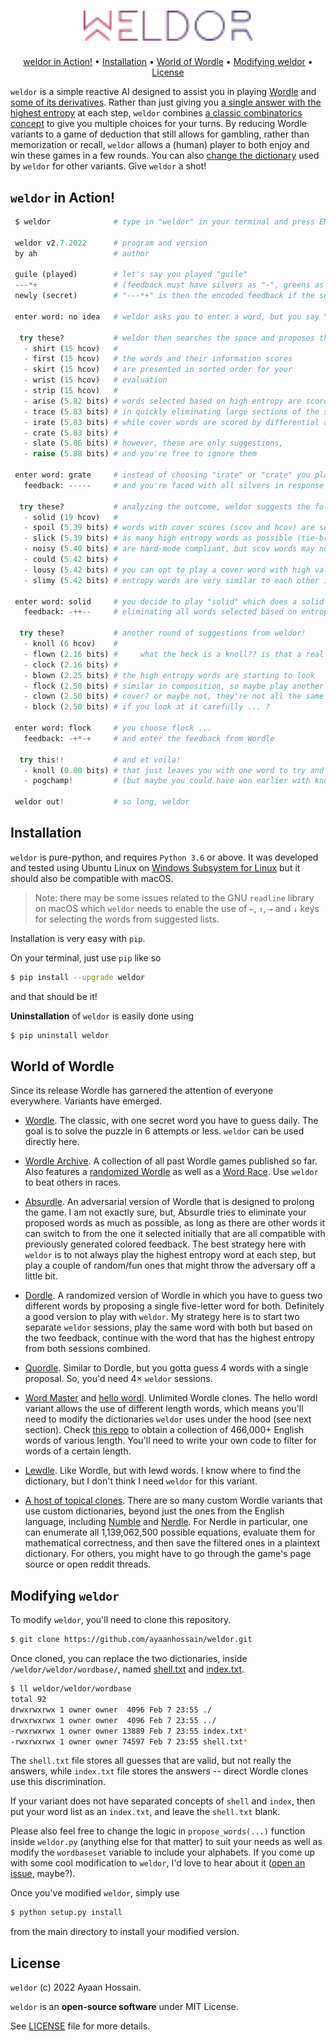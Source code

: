 <h1 align="center">
    <a href="https://github.com/ayaanhossain/weldor/">
        <img src="https://raw.githubusercontent.com/ayaanhossain/repfmt/main/weldor/img/logo.svg"  alt="weldor" width="270" class="center"/>
    </a>
</h1>

<p align="center">
  <a href="#weldor-in-Action">weldor in Action!</a> •
  <a href="#Installation">Installation</a> •
  <a href="#World-of-Wordle">World of Wordle</a> •
  <a href="#Modifying-weldor">Modifying weldor</a> •
  <a href="#License">License</a>
</p>


`weldor` is a simple reactive AI designed to assist you in playing [Wordle](https://www.powerlanguage.co.uk/wordle/) and [some of its derivatives](https://www.cnet.com/tech/gaming/wordle-spinoffs-other-word-games-to-try-if-you-cant-get-enough/). Rather than just giving you [a single answer with the highest entropy](https://www.nme.com/news/gaming-news/wordle-fan-uses-maths-to-find-the-statistically-best-word-to-try-first-3156632) at each step, `weldor` combines [a classic combinatorics concept](https://en.wikipedia.org/wiki/Set_cover_problem) to give you multiple choices for your turns. By reducing Wordle variants to a game of deduction that still allows for gambling, rather than memorization or recall, `weldor` allows a (human) player to both enjoy and win these games in a few rounds. You can also [change the dictionary](#Modifying-weldor) used by `weldor` for other variants. Give `weldor` a shot!


## `weldor` in Action!

```python
 $ weldor              # type in "weldor" in your terminal and press ENTER to start

 weldor v2.7.2022      # program and version
 by ah                 # author

 guile (played)        # let's say you played "guile"
 ---*+                 # (feedback must have silvers as "-", greens as "*" and yellows as "+")
 newly (secret)        # "---*+" is then the encoded feedback if the secret was "newly" (true?)

 enter word: no idea   # weldor asks you to enter a word, but you say "no idea"

  try these?           # weldor then searches the space and proposes the following words
   - shirt (15 hcov)   #
   - first (15 hcov)   # the words and their information scores
   - skirt (15 hcov)   # are presented in sorted order for your
   - wrist (15 hcov)   # evaluation
   - strip (15 hcov)   #
   - arise (5.82 bits) # words selected based on high entropy are scored in bits and help
   - trace (5.83 bits) # in quickly eliminating large sections of the search space,
   - irate (5.83 bits) # while cover words are scored by differential alphabet coverage
   - crate (5.83 bits) #
   - slate (5.86 bits) # however, these are only suggestions,
   - raise (5.88 bits) # and you're free to ignore them

 enter word: grate     # instead of choosing "irate" or "crate" you play "grate" (the defiance!)
   feedback: -----     # and you're faced with all silvers in response (lol)

  try these?           # analyzing the outcome, weldor suggests the following
   - solid (19 hcov)   #
   - spoil (5.39 bits) # words with cover scores (scov and hcov) are selected to eliminate
   - slick (5.39 bits) # as many high entropy words as possible (tie-breaker); hcov words
   - noisy (5.40 bits) # are hard-mode compliant, but scov words may not be so
   - could (5.42 bits) #
   - lousy (5.42 bits) # you can opt to play a cover word with high value when the high
   - slimy (5.42 bits) # entropy words are very similar to each other in composition

 enter word: solid     # you decide to play "solid" which does a solid job of differentially
   feedback: -++--     # eliminating all words selected based on entropy

  try these?           # another round of suggestions from weldor!
   - knoll (6 hcov)    #
   - flown (2.16 bits) #     what the heck is a knoll?? is that a real word?
   - clock (2.16 bits) #
   - blown (2.25 bits) # the high entropy words are starting to look
   - flock (2.50 bits) # similar in composition, so maybe play another
   - clown (2.50 bits) # cover? or maybe not, they're not all the same
   - block (2.50 bits) # if you look at it carefully ... ?

 enter word: flock     # you choose flock ...
   feedback: -+*-+     # and enter the feedback from Wordle

  try this!!           # and et voila!
   - knoll (0.00 bits) # that just leaves you with one word to try and win this
   - pogchamp!         # (but maybe you could have won earlier with knoll..)

 weldor out!           # so long, weldor
```

## Installation

`weldor` is pure-python, and requires `Python 3.6` or above. It was developed and tested using Ubuntu Linux on [Windows Subsystem for Linux](https://docs.microsoft.com/en-us/windows/wsl/about) but it should also be compatible with macOS.

> Note: there may be some issues related to the GNU `readline` library on macOS which `weldor` needs to enable the use of `←`, `↑`, `→` and `↓` keys for selecting the words from suggested lists.

Installation is very easy with `pip`.

On your terminal, just use `pip` like so
```bash
$ pip install --upgrade weldor
```
and that should be it!

**Uninstallation** of `weldor` is easily done using
```bash
$ pip uninstall weldor
```

## World of Wordle

Since its release Wordle has garnered the attention of everyone everywhere. Variants have emerged.

* [Wordle](https://www.nytimes.com/games/wordle/index.html). The classic, with one secret word you have to guess daily. The goal is to solve the puzzle in 6 attempts or less. `weldor` can be used directly here.

* [Wordle Archive](https://metzger.media/games/wordle-archive/). A collection of all past Wordle games published so far. Also features a [randomized Wordle](https://metzger.media/games/wordle-archive/?random=play) as well as a [Word Race](https://metzger.media/games/word-race). Use `weldor` to beat others in races.

* [Absurdle](https://qntm.org/files/absurdle/absurdle.html). An adversarial version of Wordle that is designed to prolong the game. I am not exactly sure, but, Absurdle tries to eliminate your proposed words as much as possible, as long as there are other words it can switch to from the one it selected initially that are all compatible with previously generated colored feedback. The best strategy here with `weldor` is to not always play the highest entropy word at each step, but play a couple of random/fun ones that might throw the adversary off a little bit.

* [Dordle](https://zaratustra.itch.io/dordle). A randomized version of Wordle in which you have to guess two different words by proposing a single five-letter word for both. Definitely a good version to play with `weldor`. My strategy here is to start two separate `weldor` sessions, play the same word with both but based on the two feedback, continue with the word that has the highest entropy from both sessions combined.

* [Quordle](https://www.quordle.com/). Similar to Dordle, but you gotta guess 4 words with a single proposal. So, you'd need 4× `weldor` sessions.

* [Word Master](https://octokatherine.github.io/word-master/) and [hello wordl](https://hellowordl.net/). Unlimited Wordle clones. The hello wordl variant allows the use of different length words, which means you'll need to modify the dictionaries `weldor` uses under the hood (see next section). Check [this repo](https://github.com/dwyl/english-words) to obtain a collection of 466,000+ English words of various length. You'll need to write your own code to filter for words of a certain length.

* [Lewdle](https://www.lewdlegame.com/). Like Wordle, but with lewd words. I know where to find the dictionary, but I don't think I need `weldor` for this variant.

* [A host of topical clones](https://github.com/cwackerfuss/react-wordle). There are so many custom Wordle variants that use custom dictionaries, beyond just the ones from the English language, including [Numble](https://rbrignall.github.io/numble/) and [Nerdle](https://nerdlegame.com/). For Nerdle in particular, one can enumerate all 1,139,062,500 possible equations, evaluate them for mathematical correctness, and then save the filtered ones in a plaintext dictionary. For others, you might have to go through the game's page source or open reddit threads.


## Modifying `weldor`

To modify `weldor`, you'll need to clone this repository.
```bash
$ git clone https://github.com/ayaanhossain/weldor.git
```

Once cloned, you can replace the two dictionaries, inside `/weldor/weldor/wordbase/`, named [shell.txt](https://github.com/ayaanhossain/weldor/blob/main/weldor/wordbase/shell.txt) and [index.txt](https://github.com/ayaanhossain/weldor/blob/main/weldor/wordbase/index.txt).
```bash
$ ll weldor/weldor/wordbase
total 92
drwxrwxrwx 1 owner owner  4096 Feb 7 23:55 ./
drwxrwxrwx 1 owner owner  4096 Feb 7 23:55 ../
-rwxrwxrwx 1 owner owner 13889 Feb 7 23:55 index.txt*
-rwxrwxrwx 1 owner owner 74597 Feb 7 23:55 shell.txt*
```

The `shell.txt` file stores all guesses that are valid, but not really the answers, while `index.txt` file stores the answers -- direct Wordle clones use this discrimination.

If your variant does not have separated concepts of `shell` and `index`, then put your word list as an `index.txt`, and leave the `shell.txt` blank.

Please also feel free to change the logic in `propose_words(...)` function inside `weldor.py` (anything else for that matter) to suit your needs as well as modify the `wordbaseset` variable to include your alphabets. If you come up with some cool modification to `weldor`, I'd love to hear about it ([open an issue](https://github.com/ayaanhossain/weldor/issues), maybe?).

Once you've modified `weldor`, simply use
```bash
$ python setup.py install
```
from the main directory to install your modified version.


## License

`weldor` (c) 2022 Ayaan Hossain.

`weldor` is an **open-source software** under MIT License.

See [LICENSE](https://github.com/ayaanhossain/weldor/blob/main/LICENSE) file for more details.
